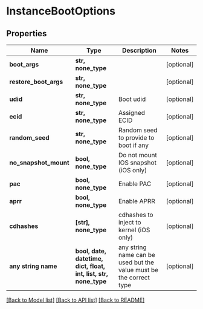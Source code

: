 # InstanceBootOptions


## Properties
Name | Type | Description | Notes
------------ | ------------- | ------------- | -------------
**boot_args** | **str, none_type** |  | [optional] 
**restore_boot_args** | **str, none_type** |  | [optional] 
**udid** | **str, none_type** | Boot udid | [optional] 
**ecid** | **str, none_type** | Assigned ECID | [optional] 
**random_seed** | **str, none_type** | Random seed to provide to boot if any | [optional] 
**no_snapshot_mount** | **bool, none_type** | Do not mount IOS snapshot (iOS only) | [optional] 
**pac** | **bool, none_type** | Enable PAC | [optional] 
**aprr** | **bool, none_type** | Enable APRR | [optional] 
**cdhashes** | **[str], none_type** | cdhashes to inject to kernel (iOS only) | [optional] 
**any string name** | **bool, date, datetime, dict, float, int, list, str, none_type** | any string name can be used but the value must be the correct type | [optional]

[[Back to Model list]](../README.md#documentation-for-models) [[Back to API list]](../README.md#documentation-for-api-endpoints) [[Back to README]](../README.md)


